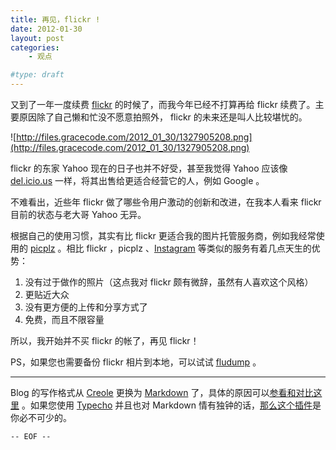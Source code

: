 ```yaml
---
title: 再见，flickr !
date: 2012-01-30
layout: post
categories:
    - 观点

#type: draft
---
```


又到了一年一度续费 [flickr](http://www.flickr.com/photos/feelinglucky/) 的时候了，而我今年已经不打算再给 flickr 续费了。主要原因除了自己懒和忙没不愿意拍照外， flickr 的未来还是叫人比较堪忧的。

![http://files.gracecode.com/2012_01_30/1327905208.png](http://files.gracecode.com/2012_01_30/1327905208.png)

flickr 的东家 Yahoo 现在的日子也并不好受，甚至我觉得 Yahoo 应该像 [del.icio.us]( http://delicious.com/  ) 一样，将其出售给更适合经营它的人，例如 Google 。

不难看出，近些年 flickr 做了哪些令用户激动的创新和改进，在我本人看来 flickr 目前的状态与老大哥 Yahoo 无异。

根据自己的使用习惯，其实有比 flickr 更适合我的图片托管服务商，例如我经常使用的 [picplz](http://picplz.com/user/feelinglucky/) 。相比 flickr ，picplz 、[Instagram](http://instagr.am/)  等类似的服务有着几点天生的优势：

1. 没有过于做作的照片（这点我对 flickr 颇有微辞，虽然有人喜欢这个风格）
2. 更贴近大众
3. 没有更方便的上传和分享方式了
4. 免费，而且不限容量

所以，我开始并不买 flickr 的帐了，再见 flickr！

PS，如果您也需要备份 flickr 相片到本地，可以试试 [fludump](https://code.google.com/p/onairbustour/) 。

----

Blog 的写作格式从 [Creole](http://www.wikicreole.org/
 ) 更换为 [Markdown](http://en.wikipedia.org/wiki/Markdown) 了，具体的原因可以[参看和对比这里](http://en.wikipedia.org/wiki/Lightweight_markup_language) 。如果您使用 [Typecho](http://typecho.org) 并且也对 Markdown 情有独钟的话，[那么这个插件](http://files.gracecode.com/2012_01_30/1327903793.zip)是你必不可少的。

`-- EOF --`
